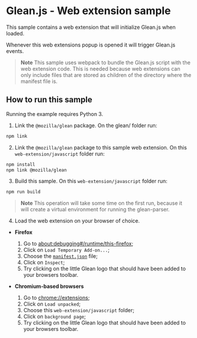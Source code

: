 # Glean.js - Web extension sample

This sample contains a web extension that will initialize Glean.js when loaded.

Whenever this web extensions popup is opened it will trigger Glean.js events.

> **Note** This sample uses webpack to bundle the Glean.js script with the web extension code.
> This is needed because web extensions can only include files that are stored as children
> of the directory where the manifest file is.

## How to run this sample
Running the example requires Python 3.

1. Link the `@mozilla/glean` package. On the glean/ folder run:

```bash
npm link
```

2. Link the `@mozilla/glean` package to this sample web extension. On this `web-extension/javascript` folder run:

```bash
npm install
npm link @mozilla/glean
```

3. Build this sample. On this `web-extension/javascript` folder run:

```bash
npm run build
```

> **Note** This operation will take some time on the first run, because it will create a virtual environment for running the glean-parser.

4. Load the web extension on your browser of choice.

  - **Firefox**
    1. Go to [about:debugging#/runtime/this-firefox](about:debugging#/runtime/this-firefox);
    2. Click on `Load Temporary Add-on...`;
    3. Choose the [`manifest.json`](./manifest.json) file;
    4. Click on `Inspect`;
    5. Try clicking on the little Glean logo that should have been added to your browsers toolbar.

  - **Chromium-based browsers**
    1. Go to [chrome://extensions](chrome://extensions);
    2. Click on `Load unpacked`;
    3. Choose this `web-extension/javascript` folder;
    4. Click on `background page`;
    5. Try clicking on the little Glean logo that should have been added to your browsers toolbar.
